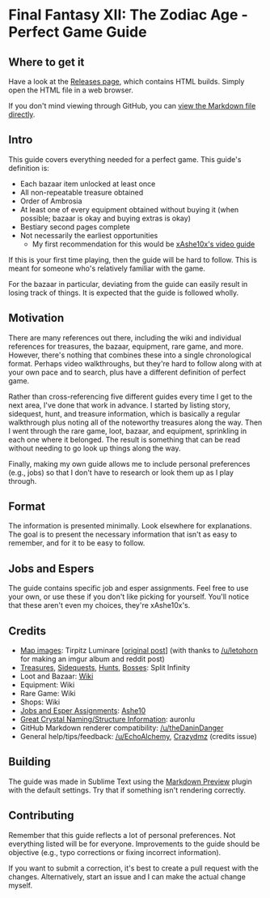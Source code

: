 # Final Fantasy XII: The Zodiac Age - Perfect Game Guide

## Where to get it

Have a look at the [Releases page](https://github.com/chrisdevisser/ff12-tza-guide/releases), which contains HTML builds. Simply open the HTML file in a web browser.

If you don't mind viewing through GitHub, you can [view the Markdown file directly](https://github.com/chrisdevisser/ff12-tza-guide/blob/master/ff12-tza-perfect-game.md).

## Intro

This guide covers everything needed for a perfect game. This guide's definition is:

- Each bazaar item unlocked at least once
- All non-repeatable treasure obtained
- Order of Ambrosia
- At least one of every equipment obtained without buying it (when possible; bazaar is okay and buying extras is okay)
- Bestiary second pages complete
- Not necessarily the earliest opportunities
    - My first recommendation for this would be [xAshe10x's video guide](https://www.youtube.com/watch?v=qQMTNO6Wnog)

If this is your first time playing, then the guide will be hard to follow. This is meant for someone who's relatively familiar with the game.

For the bazaar in particular, deviating from the guide can easily result in losing track of things. It is expected that the guide is followed wholly.

## Motivation

There are many references out there, including the wiki and individual references for treasures, the bazaar, equipment, rare game, and more. However, there's nothing that combines these into a single chronological format. Perhaps video walkthroughs, but they're hard to follow along with at your own pace and to search, plus have a different definition of perfect game.

Rather than cross-referencing five different guides every time I get to the next area, I've done that work in advance. I started by listing story, sidequest, hunt, and treasure information, which is basically a regular walkthrough plus noting all of the noteworthy treasures along the way. Then I went through the rare game, loot, bazaar, and equipment, sprinkling in each one where it belonged. The result is something that can be read without needing to go look up things along the way.

Finally, making my own guide allows me to include personal preferences (e.g., jobs) so that I don't have to research or look them up as I play through.

## Format

The information is presented minimally. Look elsewhere for explanations. The goal is to present the necessary information that isn't as easy to remember, and for it to be easy to follow.

## Jobs and Espers

The guide contains specific job and esper assignments. Feel free to use your own, or use these if you don't like picking for yourself. You'll notice that these aren't even my choices, they're xAshe10x's.

## Credits

- [Map images](https://www.reddit.com/r/FinalFantasyXII/comments/6of040/izjs_and_therefore_tza_maps_with_chest_placement/): Tirpitz Luminare \[[original post](https://www.neoseeker.com/forums/4605/t1560580-ffxii-international-zodiac-job-system-game-maps/)\] (with thanks to [/u/letohorn](https://www.reddit.com/user/letohorn) for making an imgur album and reddit post)
- [Treasures](https://www.gamefaqs.com/ps2/939426-final-fantasy-xii-international-zodiac-job-system/faqs/49691), [Sidequests](https://www.gamefaqs.com/ps2/459841-final-fantasy-xii/faqs/42270), [Hunts](https://www.gamefaqs.com/ps2/459841-final-fantasy-xii/faqs/42270), [Bosses](https://www.gamefaqs.com/ps2/459841-final-fantasy-xii/faqs/42270): Split Infinity
- Loot and Bazaar: [Wiki](https://finalfantasy.fandom.com/wiki/Final_Fantasy_Wiki)
- Equipment: Wiki
- Rare Game: Wiki
- Shops: Wiki
- [Jobs and Esper Assignments](https://www.youtube.com/watch?v=MrgGnzpQJSE): [Ashe10](https://www.youtube.com/channel/UCCpQv4QPAltiLsA0-MvtXtw)
- [Great Crystal Naming/Structure Information](http://finalfantasy.istad.org/2013/11/ffxii-giruvegan-map-of-the-great-crystal/): auronlu
- GitHub Markdown renderer compatibility: [/u/theDaninDanger](https://www.reddit.com/user/theDaninDanger)
- General help/tips/feedback: [/u/EchoAlchemy](https://www.reddit.com/user/EchoAlchemy), [Crazydmz](https://github.com/Crazydmz) (credits issue)

## Building

The guide was made in Sublime Text using the [Markdown Preview](https://github.com/revolunet/sublimetext-markdown-preview) plugin with the default settings. Try that if something isn't rendering correctly.

## Contributing

Remember that this guide reflects a lot of personal preferences. Not everything listed will be for everyone. Improvements to the guide should be objective (e.g., typo corrections or fixing incorrect information). 

If you want to submit a correction, it's best to create a pull request with the changes. Alternatively, start an issue and I can make the actual change myself.
